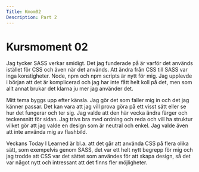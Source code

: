 ```yaml
---
Title: Kmom02
Description: Part 2
---
```


Kursmoment 02
==================
Jag tycker SASS verkar smidigt. Det jag funderade på är varför det används istället för CSS och även när det används. Att ändra från CSS till SASS var inga konstigheter. Node, npm och npm scripts är nytt för mig. Jag upplevde i början att det är komplicerad och jag har inte fått helt koll på det, men som allt annat brukar det klarna ju mer jag använder det. 

Mitt tema byggs upp efter känsla. Jag gör det som faller mig in och det jag känner passar. Det kan vara att jag vill prova göra på ett visst sätt eller se hur det fungerar och ter sig. Jag valde att den här vecka ändra färger och teckensnitt för sidan. Jag trivs bra med ordning och reda och vill ha struktur vilket gör att jag valde en design som är neutral och enkel. Jag valde även att inte använda mig av flashbild. 

Veckans Today I Learned är bl.a. att det går att använda CSS på flera olika sätt, som exempelvis genom SASS, det var ett helt nytt begrepp för mig och jag trodde att CSS var det sättet som användes för att skapa design, så det var något nytt och intressant att det finns fler möjligheter. 
